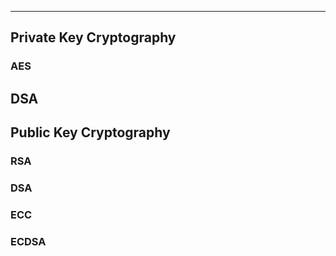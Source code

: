 ***
## Private Key Cryptography
### AES

## DSA
## Public Key Cryptography
### RSA
### DSA
### ECC
### ECDSA

